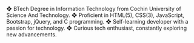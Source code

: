❖ BTech Degree in Information Technology from Cochin University of Science And Technology.
❖ Proficient in HTML(5), CSS(3), JavaScript, Bootstrap, jQuery, and C programming.
❖ Self-learning developer with a passion for technology.
❖ Curious tech enthusiast, constantly exploring new advancements.


<!---
sahadcmd/sahadcmd is a ✨ special ✨ repository because its `README.md` (this file) appears on your GitHub profile.
You can click the Preview link to take a look at your changes.
--->
